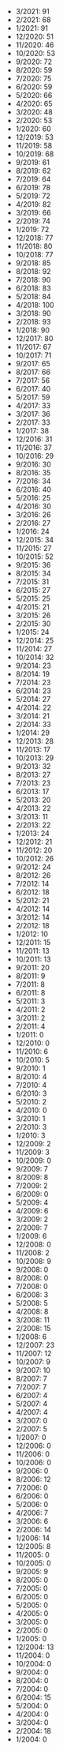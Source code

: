 *  3/2021: 91
*  2/2021: 68
*  1/2021: 91
*  12/2020: 51
*  11/2020: 46
*  10/2020: 53
*  9/2020: 72
*  8/2020: 59
*  7/2020: 75
*  6/2020: 59
*  5/2020: 66
*  4/2020: 65
*  3/2020: 48
*  2/2020: 53
*  1/2020: 60
*  12/2019: 53
*  11/2019: 58
*  10/2019: 68
*  9/2019: 61
*  8/2019: 62
*  7/2019: 64
*  6/2019: 78
*  5/2019: 72
*  4/2019: 82
*  3/2019: 66
*  2/2019: 74
*  1/2019: 72
*  12/2018: 77
*  11/2018: 80
*  10/2018: 77
*  9/2018: 85
*  8/2018: 92
*  7/2018: 90
*  6/2018: 83
*  5/2018: 84
*  4/2018: 100
*  3/2018: 90
*  2/2018: 93
*  1/2018: 90
*  12/2017: 80
*  11/2017: 67
*  10/2017: 71
*  9/2017: 65
*  8/2017: 66
*  7/2017: 56
*  6/2017: 40
*  5/2017: 59
*  4/2017: 33
*  3/2017: 36
*  2/2017: 33
*  1/2017: 38
*  12/2016: 31
*  11/2016: 37
*  10/2016: 29
*  9/2016: 30
*  8/2016: 35
*  7/2016: 34
*  6/2016: 40
*  5/2016: 25
*  4/2016: 30
*  3/2016: 26
*  2/2016: 27
*  1/2016: 24
*  12/2015: 34
*  11/2015: 27
*  10/2015: 52
*  9/2015: 36
*  8/2015: 34
*  7/2015: 31
*  6/2015: 27
*  5/2015: 25
*  4/2015: 21
*  3/2015: 26
*  2/2015: 30
*  1/2015: 24
*  12/2014: 25
*  11/2014: 27
*  10/2014: 32
*  9/2014: 23
*  8/2014: 19
*  7/2014: 23
*  6/2014: 23
*  5/2014: 27
*  4/2014: 22
*  3/2014: 21
*  2/2014: 33
*  1/2014: 29
*  12/2013: 28
*  11/2013: 17
*  10/2013: 29
*  9/2013: 32
*  8/2013: 27
*  7/2013: 23
*  6/2013: 17
*  5/2013: 20
*  4/2013: 22
*  3/2013: 11
*  2/2013: 22
*  1/2013: 24
*  12/2012: 21
*  11/2012: 20
*  10/2012: 26
*  9/2012: 24
*  8/2012: 26
*  7/2012: 14
*  6/2012: 18
*  5/2012: 21
*  4/2012: 14
*  3/2012: 14
*  2/2012: 18
*  1/2012: 10
*  12/2011: 15
*  11/2011: 13
*  10/2011: 13
*  9/2011: 20
*  8/2011: 9
*  7/2011: 8
*  6/2011: 8
*  5/2011: 3
*  4/2011: 2
*  3/2011: 2
*  2/2011: 4
*  1/2011: 0
*  12/2010: 0
*  11/2010: 6
*  10/2010: 5
*  9/2010: 1
*  8/2010: 4
*  7/2010: 4
*  6/2010: 3
*  5/2010: 2
*  4/2010: 0
*  3/2010: 1
*  2/2010: 3
*  1/2010: 3
*  12/2009: 2
*  11/2009: 3
*  10/2009: 0
*  9/2009: 7
*  8/2009: 8
*  7/2009: 2
*  6/2009: 0
*  5/2009: 4
*  4/2009: 6
*  3/2009: 2
*  2/2009: 7
*  1/2009: 6
*  12/2008: 0
*  11/2008: 2
*  10/2008: 9
*  9/2008: 0
*  8/2008: 0
*  7/2008: 0
*  6/2008: 3
*  5/2008: 5
*  4/2008: 8
*  3/2008: 11
*  2/2008: 15
*  1/2008: 6
*  12/2007: 23
*  11/2007: 12
*  10/2007: 9
*  9/2007: 10
*  8/2007: 7
*  7/2007: 7
*  6/2007: 4
*  5/2007: 4
*  4/2007: 4
*  3/2007: 0
*  2/2007: 5
*  1/2007: 0
*  12/2006: 0
*  11/2006: 0
*  10/2006: 0
*  9/2006: 0
*  8/2006: 12
*  7/2006: 0
*  6/2006: 0
*  5/2006: 0
*  4/2006: 7
*  3/2006: 6
*  2/2006: 14
*  1/2006: 14
*  12/2005: 8
*  11/2005: 0
*  10/2005: 0
*  9/2005: 9
*  8/2005: 0
*  7/2005: 0
*  6/2005: 0
*  5/2005: 0
*  4/2005: 0
*  3/2005: 0
*  2/2005: 0
*  1/2005: 0
*  12/2004: 13
*  11/2004: 0
*  10/2004: 0
*  9/2004: 0
*  8/2004: 0
*  7/2004: 0
*  6/2004: 15
*  5/2004: 0
*  4/2004: 0
*  3/2004: 0
*  2/2004: 18
*  1/2004: 0